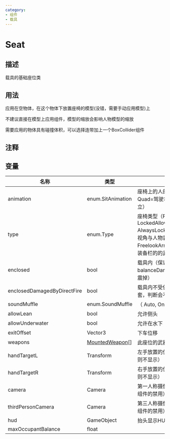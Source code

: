 ```yaml
---
category: 
- 组件
- 载具
---
```

# Seat

## 描述

载具的基础座位类

## 用法

应用在空物体，在这个物体下放置座椅的模型(没错，需要手动应用模型)上

不建议直接在模型上应用组件，模型的缩放会影响人物模型的缩放

需要应用的物体具有碰撞体积，可以选择连带加上一个BoxCollider组件

## 注释

## 变量
| 名称 | 类型 | 描述 |
| ----------- | ----------- | ----------- |
| animation | enum.SitAnimation | 座椅上的人的动作（Chair=坐下, Quad=驾驶车辆, Standing=站立） |
| type | enum.Type | 座椅类型（FreelookUnarmed, LockedAllowFreelookUnarmed, AlwaysLockedUnarmed=锁定视角与人物装备栏的的武器, FreelookArmed=允许使用人物装备栏的的武器） |
| enclosed | bool | 载具内（保证人物不受balanceDamage的伤害从座位上震掉） |
| enclosedDamagedByDirectFire | bool | 载具内不受保护（与enclosed配套，判断会不会造成溅射伤害） |
| soundMuffle | enum.SoundMuffle | （ Auto, On, Off ） |
| allowLean | bool | 允许侧头 |
| allowUnderwater | bool | 允许在水下 |
| exitOffset | Vector3 | 下车位移 |
| weapons | [MountedWeapon](./MountedWeapon.md)[] | 此座位的武器 |
| handTargetL | Transform | 左手放置的位置（空物体。留空则不显示） |
| handTargetR | Transform | 右手放置的位置（空物体。留空则不显示） |
| camera | Camera | 第一人称摄像机（需保持Camera组件的禁用） |
| thirdPersonCamera | Camera | 第三人称摄像机（需保持Camera组件的禁用） |
| hud | GameObject | 抬头显示HUB |
| maxOccupantBalance | float |  |

